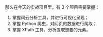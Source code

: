 那么在今天的实战项目里，有 3 个项目需要掌握：

1. 掌握词云分析工具，并进行可视化呈现；
2. 掌握 Python 爬虫，对网页的数据进行爬取；
3. 掌握 XPath 工具，分析提取想要的元素。


